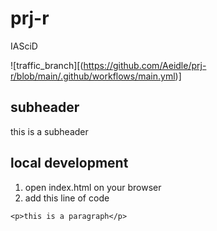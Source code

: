 # prj-r
IASciD

![traffic_branch][(https://github.com/Aeidle/prj-r/blob/main/.github/workflows/main.yml)]

subheader
---------

this is a subheader

local development
-----------------

1. open index.html on your browser
2. add this line of code
```
<p>this is a paragraph</p>
```
